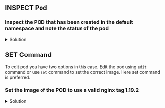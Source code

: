 ## INSPECT Pod
### Inspect the POD that has been created in the default namespace and note the status of the pod

<details>
  <summary>Solution</summary>
    Use the get command to view the pods in default namespace  
        
    `kubectl get pod`{{execute}}  
    
    As you notice the status of the pod named ```error-pod``` is "ErrImagePull". To more understand the reason run the describe command to view the events.  

    `kubectl describe pod error-pod`{{execute}}  

    In the events it shows the reason for the failure as "Failed to pull image nginx:1.1.1" which is expected as there is not tag 1.1.1 for this image. 

</details>

## SET Command
To edit pod you have two options in this case. Edit the pod using ```edit``` command or use ```set``` command to set the correct image. Here set command is preferred.

### Set the image of the POD to use a valid nginx tag 1.19.2

<details>
  <summary>Solution</summary>
    set command is handy if image is the only changes to be done. To use this you need to know what is the name of the conainer defined in the pod. In this case the container name is ```nginx```
        
    `kubectl set image pod error-pod nginx=nginx:1.19.2 `{{execute}}  

    You can inspect the status of the Pod using the Watch using --watch or -w

    `kubectl get pod error-pod -w`{{execute}}
</details>

